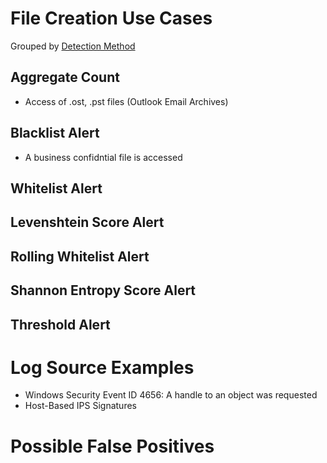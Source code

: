 # File Creation Use Cases

Grouped by [Detection Method](/Detection-Methods.md)

## Aggregate Count
- Access of .ost, .pst files (Outlook Email Archives)

## Blacklist Alert
- A business confidntial file is accessed


## Whitelist Alert


## Levenshtein Score Alert


## Rolling Whitelist Alert


## Shannon Entropy Score Alert


## Threshold Alert


# Log Source Examples
- Windows Security Event ID 4656: A handle to an object was requested
- Host-Based IPS Signatures
 

# Possible False Positives

